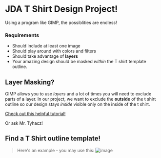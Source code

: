 # JDA T Shirt Design Project!

Using a program like GIMP, the possiblities are endless!

### Requirements
- Should include at least one image
- Should play around with colors and filters
- Should take advantage of **layers**
- Your amazing design should be masked _within_ the T shirt template outline.


## Layer Masking?
GIMP allows you to use _layers_ and a lot of times you will need to exclude parts of a layer. In our project, we want to exclude the **outside** of the t shirt outline so our design stays _inside_ visible only on the inside of the t shirt.

[Check out this helpful tutorial!](https://www.gimp.org/tutorials/Layer_Masks/)

Or ask Mr. Tyhacz!


## Find a T Shirt outline template!

> Here's an example - you may use this:
![image](https://user-images.githubusercontent.com/38140593/197569175-59583cd8-f35b-43be-bb80-889d945117bf.png)
